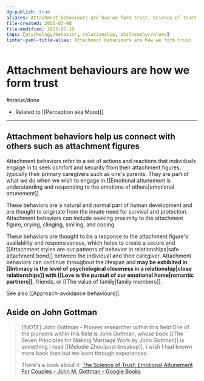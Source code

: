 ```yaml
---
dg-publish: true
aliases: Attachment behaviours are how we form trust, Science of Trust and Emotional Attunement in Relationships, trusting others, science of trust, approach behaviour, avoidant behaviour, avoidance behaviour, avoidance, approach behaviour, emotional attunement, science of trust in attachment behaviors, attachment behaviors, attachment behaviour, emotional attunement, emotionally attuned, approach and avoidance behaviour
file-created: 2023-03-08
file-modified: 2023-07-18
tags: [psychology/behavior, relationship, philosophy/values]
linter-yaml-title-alias: Attachment behaviours are how we form trust
---
```


# Attachment behaviours are how we form trust

#status/done

- Related to [[Perception aka Mood]]

---

## Attachment behaviors help us connect with others such as attachment figures

Attachment behaviors refer to a set of actions and reactions that individuals engage in to seek comfort and security from their attachment figures, typically their primary caregivers such as one's parents. They are part of what we do when we wish to engage in [[Emotional attunement is understanding and responding to the emotions of others|emotional attunement]].

These behaviors are a natural and normal part of human development and are thought to originate from the innate need for survival and protection. Attachment behaviors can include seeking proximity to the attachment figure, crying, clinging, smiling, and cooing.

These behaviors are thought to be a response to the attachment figure's availability and responsiveness, which helps to create a secure and [[Attachment styles are our patterns of behavior in relationships|safe attachment bond]] between the individual and their caregiver. Attachment behaviors can continue throughout the lifespan and **may be exhibited in [[Intimacy is the level of psychological closeness in a relationship|close relationships]] with [[Love is the pursuit of our emotional home|romantic partners]]**, friends, or [[The value of family|family members]].

See also [[Approach-avoidance behaviours]].

## Aside on John Gottman

> [!NOTE] John Gottman - Pioneer researcher within this field
> One of the pioneers within this field is John Gottman, whose book [[The Seven Principles for Making Marriage Work by John Gottman]] is something I read [[Melodie Zhou|post-breakup]]. I wish I had known more back then but we learn through experiences.
>
> There's a book about it: [The Science of Trust: Emotional Attunement For Couples - John M. Gottman - Google Books](https://books.google.ca/books/about/The_Science_of_Trust.html?id=amGNEAAAQBAJ&source=kp_book_description&redir_esc=y)
